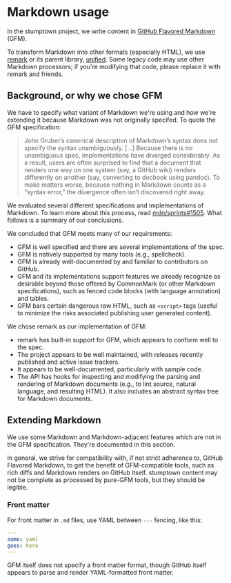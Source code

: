 # Markdown usage

In the stumptown project, we write content in [GitHub Flavored Markdown](https://github.github.com/gfm/) (GFM).

To transform Markdown into other formats (especially HTML), we use [remark](https://github.com/remarkjs/remark) or its parent library, [unified](https://github.com/unifiedjs/unified). Some legacy code may use other Markdown processors; if you're modifying that code, please replace it with remark and friends.

## Background, or why we chose GFM

We have to specify what variant of Markdown we're using and how we're extending it because Markdown was not originally specifed. To quote the GFM specification:

> John Gruber’s canonical description of Markdown’s syntax does not specify the syntax unambiguously. […] Because there is no unambiguous spec, implementations have diverged considerably. As a result, users are often surprised to find that a document that renders one way on one system (say, a GitHub wiki) renders differently on another (say, converting to docbook using pandoc). To make matters worse, because nothing in Markdown counts as a “syntax error,” the divergence often isn’t discovered right away.

We evaluated several different specifications and implementations of  Markdown. To learn more about this process, read [mdn/sprints#1505](https://github.com/mdn/sprints/issues/1505). What follows is a summary of our conclusions.

We concluded that GFM meets many of our requirements:

* GFM is well specified and there are several implementations of the spec.
* GFM is natively supported by many tools (e.g., spellcheck).
* GFM is already well-documented by and familiar to contributors on GitHub.
* GFM and its implementations support features we already recognize as desirable beyond those offered by CommonMark (or other Markdown specifications), such as fenced code blocks (with language annotation) and tables.
* GFM bars certain dangerous raw HTML, such as `<script>` tags (useful to minimize the risks associated publishing user generated content).

We chose remark as our implementation of GFM:

* remark has built-in support for GFM, which appears to conform well to the spec.
* The project appears to be well maintained, with releases recently published and active issue trackers.
* It appears to be well-documented, particularly with sample code.
* The API has hooks for inspecting and modifying the parsing and rendering of Markdown documents (e.g., to lint source, natural language, and resulting HTML). It also includes an abstract syntax tree for Markdown documents.

## Extending Markdown

We use some Markdown and Markdown-adjacent features which are not in the GFM specification. They're documented in this section.

In general, we strive for compatibility with, if not strict adherence to, GitHub Flavored Markdown, to get the benefit of GFM-compatible tools, such as rich diffs and Markdown renders on GitHub itself. stumptown content may not be complete as processed by pure-GFM tools, but they should be legible.

### Front matter

For front matter in `.md` files, use YAML between `---` fencing, like this:

```yaml
---
some: yaml
goes: here
---
```

GFM itself does not specify a front matter format, though GitHub itself appears to parse and render YAML-formatted front matter.
